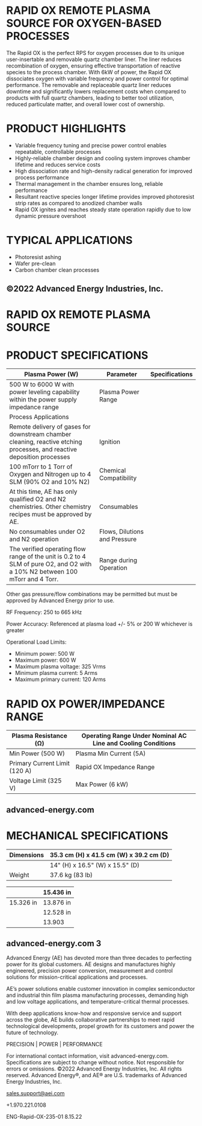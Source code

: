# RAPID OX REMOTE PLASMA SOURCE FOR OXYGEN-BASED PROCESSES

The Rapid OX is the perfect RPS for oxygen processes due to its unique user-insertable and removable quartz chamber liner. The liner reduces recombination of oxygen, ensuring effective transportation of reactive species to the process chamber. With 6kW of power, the Rapid OX dissociates oxygen with variable frequency and power control for optimal performance. The removable and replaceable quartz liner reduces downtime and significantly lowers replacement costs when compared to products with full quartz chambers, leading to better tool utilization, reduced particulate matter, and overall lower cost of ownership.

# PRODUCT HIGHLIGHTS

- Variable frequency tuning and precise power control enables repeatable, controllable processes
- Highly-reliable chamber design and cooling system improves chamber lifetime and reduces service costs
- High dissociation rate and high-density radical generation for improved process performance
- Thermal management in the chamber ensures long, reliable performance
- Resultant reactive species longer lifetime provides improved photoresist strip rates as compared to anodized chamber walls
- Rapid OX ignites and reaches steady state operation rapidly due to low dynamic pressure overshoot

# TYPICAL APPLICATIONS

- Photoresist ashing
- Wafer pre-clean
- Carbon chamber clean processes

©2022 Advanced Energy Industries, Inc.
---
# RAPID OX REMOTE PLASMA SOURCE

# PRODUCT SPECIFICATIONS

|Plasma Power (W)|Parameter|Specifications|
|---|---|---|
|500 W to 6000 W with power leveling capability within the power supply impedance range|Plasma Power Range| |
|Process Applications| | |
|Remote delivery of gases for downstream chamber cleaning, reactive etching processes, and reactive deposition processes|Ignition| |
|100 mTorr to 1 Torr of Oxygen and Nitrogen up to 4 SLM (90% O2 and 10% N2)|Chemical Compatibility| |
|At this time, AE has only qualified O2 and N2 chemistries. Other chemistry recipes must be approved by AE.|Consumables| |
|No consumables under O2 and N2 operation|Flows, Dilutions and Pressure| |
|The verified operating flow range of the unit is 0.2 to 4 SLM of pure O2, and O2 with a 10% N2 between 100 mTorr and 4 Torr.|Range during Operation| |

Other gas pressure/flow combinations may be permitted but must be approved by Advanced Energy prior to use.

RF Frequency: 250 to 665 kHz

Power Accuracy: Referenced at plasma load +/- 5% or 200 W whichever is greater

Operational Load Limits:

- Minimum power: 500 W
- Maximum power: 600 W
- Maximum plasma voltage: 325 Vrms
- Minimum plasma current: 5 Arms
- Maximum primary current: 120 Arms

# RAPID OX POWER/IMPEDANCE RANGE

|Plasma Resistance (Ω)|Operating Range Under Nominal AC Line and Cooling Conditions|
|---|---|
|Min Power (500 W)|Plasma Min Current (5A)|
|Primary Current Limit (120 A)|Rapid OX Impedance Range|
|Voltage Limit (325 V)|Max Power (6 kW)|

advanced-energy.com
---
# MECHANICAL SPECIFICATIONS

|Dimensions|35.3 cm (H) x 41.5 cm (W) x 39.2 cm (D)|
|---|---|
| |14" (H) x 16.5" (W) x 15.5" (D)|
|Weight|37.6 kg (83 lb)|

| |15.436 in|
|---|---|
|15.326 in|13.876 in|
| |12.528 in|
| |13.903|

advanced-energy.com 3
---
Advanced Energy (AE) has devoted more than three decades to perfecting power for its global customers. AE designs and manufactures highly engineered, precision power conversion, measurement and control solutions for mission-critical applications and processes.

AE’s power solutions enable customer innovation in complex semiconductor and industrial thin film plasma manufacturing processes, demanding high and low voltage applications, and temperature-critical thermal processes.

With deep applications know-how and responsive service and support across the globe, AE builds collaborative partnerships to meet rapid technological developments, propel growth for its customers and power the future of technology.

PRECISION | POWER | PERFORMANCE

For international contact information, visit advanced-energy.com. Specifications are subject to change without notice. Not responsible for errors or omissions. ©2022 Advanced Energy Industries, Inc. All rights reserved. Advanced Energy®, and AE® are U.S. trademarks of Advanced Energy Industries, Inc.

sales.support@aei.com

+1.970.221.0108

ENG-Rapid-OX-235-01 8.15.22